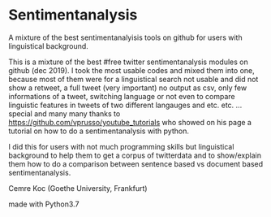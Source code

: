 # Sentimentanalysis
A mixture of the best sentimentanalyisis tools on github for users with linguistical background.


This is a mixture of the best #free twitter sentimentanalysis modules on github (dec 2019).
I took the most usable codes and mixed them into one, because most of them
were for a linguistical search not usable and did not show a retweet, a full tweet (very important)
no output as csv, only few informations of a tweet, switching language
or not even to compare linguistic features in tweets of two different langauges and etc. etc. ...
special and many many thanks to https://github.com/vprusso/youtube_tutorials who showed on his
page a tutorial on how to do a sentimentanalysis with python.

I did this for users with not much programming skills but linguistical background to help them to get a corpus of twitterdata
and to show/explain them how to do a comparison between sentence based vs document based sentimentanalysis.


Cemre Koc (Goethe University, Frankfurt) 

made with Python3.7
